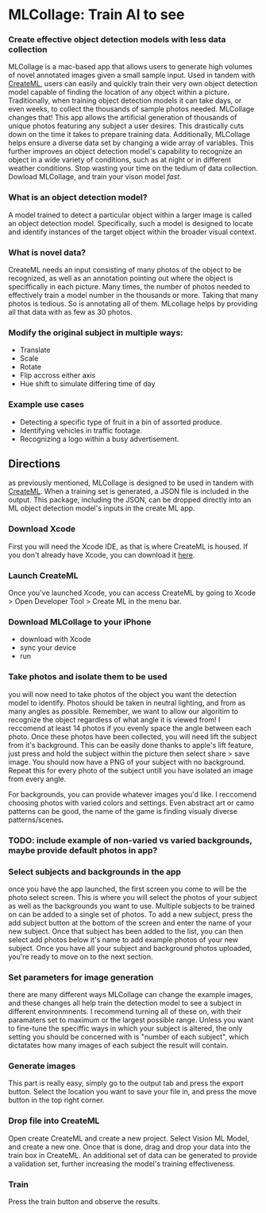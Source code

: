 # MLCollage: Train AI to see  
### Create effective object detection models with less data collection  
MLCollage is a mac-based app that allows users to generate high volumes of novel annotated images given a small sample input. 
Used in tandem with [CreateML](https://developer.apple.com/machine-learning/create-ml/), users can easily and quickly train their very own object detection model 
capable of finding the location of any object within a picture. Traditionally, when training object detection models it can take days, or even weeks, 
to collect the thousands of sample photos needed. MLCollage changes that! This app allows the artificial generation of thousands of unique photos featuring any subject a user desires. 
This drastically cuts down on the time it takes to prepare training data. Additionally, MLCollage helps ensure a diverse data set by changing a wide array of variables. 
This further improves an object detection model's capability to recognize an object in a wide variety of conditions, such as at night or in different weather conditions.
Stop wasting your time on the tedium of data collection. Dowload MLCollage, and train your vison model _fast_.

### What is an object detection model?
A model trained to detect a particular object within a larger image is called an object detection model. Specifically, such a model is designed to locate and identify instances of the target object within the broader visual context.

### What is novel data?  
CreateML needs an input consisting of many photos of the object to be recognized, as well as an annotation pointing 
out where the object is speciffically in each picture. Many times, the number of photos needed to effectively train a 
model number in the thousands or more. Taking that many photos is tedious. So is annotating all of them. MLcollage helps by 
providing all that data with as few as 30 photos. 

### Modify the original subject in multiple ways:
- Translate 
- Scale
- Rotate
- Flip accross either axis
- Hue shift to simulate differing time of day

### Example use cases
- Detecting a specific type of fruit in a bin of assorted produce.
- Identifying vehicles in traffic footage.
- Recognizing a logo within a busy advertisement.

## Directions
as previously mentioned, MLCollage is designed to be used in tandem with [CreateML](https://developer.apple.com/machine-learning/create-ml/). 
When a training set is generated, a JSON file is included in the output. This package, including the JSON, can be dropped directly into an ML object detection model's inputs in the create ML app.

### Download Xcode
First you will need the Xcode IDE, as that is where CreateML is housed. If you don't already have Xcode, you can download it [here](https://developer.apple.com/xcode/).

### Launch CreateML
Once you've launched Xcode, you can access CreateML by going to Xcode > Open Developer Tool > Create ML in the menu bar.

### Download MLCollage to your iPhone  
- download with Xcode
- sync your device
- run

### Take photos and isolate them to be used
you will now need to take photos of the object you want the detection model to identify. Photos should be taken in neutral lighting, and from as many angles as possible. 
Remember, we want to allow our algoritim to recognize the object regardless of what angle it is viewed from! I reccomend at least 14 photos if you evenly space the angle between each photo.
Once these photos have been collected, you will need lift the subject from it's background. This can be easily done thanks to apple's lift feature, just press and hold the subject within the picture then select share > save image.
You should now have a PNG of your subject with no background. Repeat this for every photo of the subject untill you have isolated an image from every angle.

For backgrounds, you can provide whatever images you'd like. I reccomend choosing photos with varied colors and settings. Even abstract art or camo patterns can be good, the name of the game is finding visualy diverse patterns/scenes.  

### TODO: include example of non-varied vs varied backgrounds, maybe provide default photos in app?  

### Select subjects and backgrounds in the app  
once you have the app launched, the first screen you come to will be the photo select screen. This is where you will select the photos of your subject as well as the backgrounds you want to use. Multiple subjects to be trained on can be added to a single set of photos. To add a new subject, press the add subject button at the bottom of the screen and enter the name of your new subject. Once that subject has been added to the list, you can then select add photos below it's name to add example photos of your new subject. Once you have all your subject and background photos uploaded, you're ready to move on to the next section.

### Set parameters for image generation  
there are many different ways MLCollage can change the example images, and these changes all help train the detection model to see a subject in different environmnents. I recommend turning all of these on, with their paramaters set to maximum or the largest possible range. Unless you want to fine-tune the speciffic ways in which your subject is altered, the only setting you should be concerned with is "number of each subject", which dictatates how many images of each subject the result will contain.

### Generate images  
This part is really easy, simply go to the output tab and press the export button. Select the location you want to save your file in, and press the move button in the top right corner.

### Drop file into CreateML
Open create CreateML and create a new project. Select Vision ML Model, and create a new one. Once that is done, drag and drop your data into the train box in CreateML. An additional set of data can be generated to provide a validation set, further increasing the model's training effectiveness.
### Train
Press the train button and observe the results.
